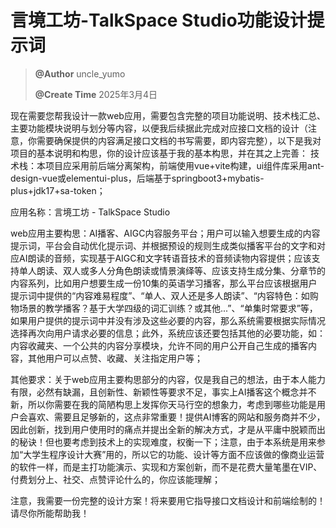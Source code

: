 # 言境工坊-TalkSpace Studio功能设计提示词

> **@Author** uncle_yumo
>
> **@Create Time** 2025年3月4日

现在需要您帮我设计一款web应用，需要包含完整的项目功能说明、技术栈汇总、主要功能模块说明与划分等内容，以便我后续据此完成对应接口文档的设计（注意，你需要确保提供的内容满足接口文档的书写需要，即内容完整），以下是我对项目的基本说明和构思，你的设计应该基于我的基本构思，并在其之上完善：
技术栈：本项目应采用前后端分离架构，前端使用vue+vite构建，ui组件库采用ant-design-vue或elementui-plus，后端基于springboot3+mybatis-plus+jdk17+sa-token；

应用名称：言境工坊 - TalkSpace Studio

web应用主要构思：AI播客、AIGC内容服务平台；用户可以输入想要生成的内容提示词，平台会自动优化提示词、并根据预设的规则生成类似播客平台的文字和对应AI朗读的音频，实现基于AIGC和文字转语音技术的音频读物内容提供；应该支持单人朗读、双人或多人分角色朗读或情景演绎等、应该支持生成分集、分章节的内容系列，比如用户想要生成一份10集的英语学习播客，那么平台应该根据用户提示词中提供的“内容难易程度”、“单人、双人还是多人朗读”、“内容特色：如购物场景的教学播客？基于大学四级的词汇训练？或其他...”、“单集时常要求”等，如果用户提供的提示词中并没有涉及这些必要的内容，那么系统需要根据实际情况选择再次向用户请求必要的信息；此外，系统应该还要包括其他的必要功能，如：内容收藏夹、一个公共的内容分享模块，允许不同的用户公开自己生成的播客内容，其他用户可以点赞、收藏、关注指定用户等；

其他要求：关于web应用主要构思部分的内容，仅是我自己的想法，由于本人能力有限，必然有缺漏，且创新性、新颖性等要求不足，事实上AI播客这个概念并不新，所以你需要在我的简陋构思上发挥你天马行空的想象力，考虑到哪些功能是用户会喜欢、需要且足够新的，这点非常重要！提供AI博客的网站和服务商并不少，因此创新，找到用户使用时的痛点并提出全新的解决方式，才是从平庸中脱颖而出的秘诀！但也要考虑到技术上的实现难度，权衡一下；注意，由于本系统是用来参加“大学生程序设计大赛”用的，所以它的功能、设计等方面不应该做的像商业运营的软件一样，而是主打功能演示、实现和方案创新，而不是花费大量笔墨在VIP、付费划分上、社交、点赞评论什么的，你应该能理解；

注意，我需要一份完整的设计方案！将来要用它指导接口文档设计和前端绘制的！请尽你所能帮助我！